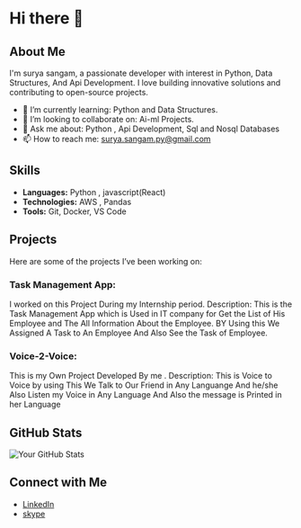 # Hi there 👋

## About Me
I'm surya sangam, a passionate developer with interest in Python, Data Structures, And Api Development. I love building innovative solutions and contributing to open-source projects.

- 🌱 I’m currently learning: Python and Data Structures.
- 👯 I’m looking to collaborate on: Ai-ml Projects.
- 💬 Ask me about: Python , Api Development, Sql and Nosql Databases
- 📫 How to reach me: surya.sangam.py@gmail.com


## Skills
- **Languages:** Python , javascript(React)
- **Technologies:** AWS , Pandas
- **Tools:** Git, Docker, VS Code 

## Projects
Here are some of the projects I’ve been working on:

### Task Management App:
I worked on this Project During my Internship period.
Description: This is the Task Management App which is Used in IT company for Get the List of His Employee and The All Information About the Employee. BY Using this We Assigned A Task to An Employee And Also See the Task of Employee. 

### Voice-2-Voice:
This is my Own Project Developed By me .
Description: This is Voice to Voice by using This We Talk to Our Friend in Any Languange And he/she Also Listen my Voice in Any Language And Also the message is Printed in her Language

## GitHub Stats
![Your GitHub Stats](https://github-readme-stats.vercel.app/api?username=surya-1312&show_icons=true&hide=stars&theme=radical&count_private=true&bg_color=30,e96443,904e95&text_color=ffffff&icon_color=2bbc8a)


## Connect with Me
- [LinkedIn](https://www.linkedin.com/in/surya0202/)
- [skype](https://join.skype.com/invite/q8eDh4drMYjw)
